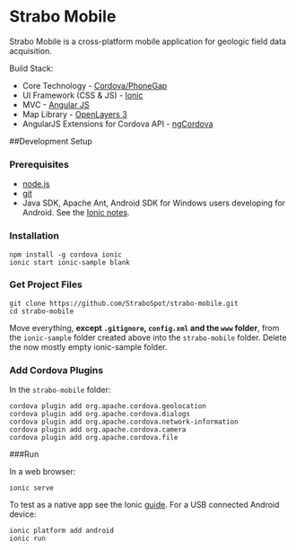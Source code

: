 Strabo Mobile
==============

Strabo Mobile is a cross-platform mobile application for geologic field data acquisition.

Build Stack:
- Core Technology - [Cordova/PhoneGap](http://cordova.apache.org/)
- UI Framework (CSS & JS) - [Ionic](http://ionicframework.com/)
- MVC - [Angular JS](https://angularjs.org/)
- Map Library - [OpenLayers 3](http://openlayers.org/)
- AngularJS Extensions for Cordova API - [ngCordova](http://ngcordova.com/)

##Development Setup

### Prerequisites

- [node.js](http://nodejs.org/)
- [git](http://git-scm.com/)
- Java SDK, Apache Ant, Android SDK for Windows users developing for Android. See the [Ionic notes](http://ionicframework.com/docs/guide/installation.html).

### Installation

    npm install -g cordova ionic
    ionic start ionic-sample blank

### Get Project Files

    git clone https://github.com/StraboSpot/strabo-mobile.git
    cd strabo-mobile

Move everything, **except `.gitignore`, `config.xml` and the `www` folder**, from the `ionic-sample` folder created above into the `strabo-mobile` folder. Delete the now mostly empty ionic-sample folder.

### Add Cordova Plugins

In the `strabo-mobile` folder:

    cordova plugin add org.apache.cordova.geolocation
    cordova plugin add org.apache.cordova.dialogs
    cordova plugin add org.apache.cordova.network-information
    cordova plugin add org.apache.cordova.camera
    cordova plugin add org.apache.cordova.file

###Run

In a web browser:

    ionic serve

To test as a native app see the Ionic [guide](http://ionicframework.com/docs/guide/testing.html).
For a USB connected Android device:

    ionic platform add android
    ionic run
